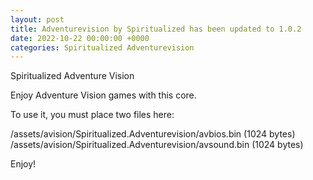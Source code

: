 ```yaml
---
layout: post
title: Adventurevision by Spiritualized has been updated to 1.0.2
date: 2022-10-22 00:00:00 +0000
categories: Spiritualized Adventurevision
---
```

Spiritualized Adventure Vision

Enjoy Adventure Vision games with this core. 

To use it, you must place two files here:

/assets/avision/Spiritualized.Adventurevision/avbios.bin  (1024 bytes)
/assets/avision/Spiritualized.Adventurevision/avsound.bin  (1024 bytes)


Enjoy!
